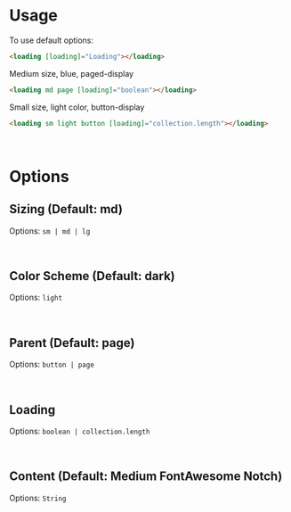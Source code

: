 # Usage

To use default options: 

~~~html
<loading [loading]="Loading"></loading>
~~~

Medium size, blue, paged-display

~~~html
<loading md page [loading]="boolean"></loading>
~~~

Small size, light color, button-display

~~~html
<loading sm light button [loading]="collection.length"></loading>
~~~

<br>

# Options

## Sizing (Default: md)

Options: `sm | md | lg`

<br>

## Color Scheme (Default: dark)

Options: `light`

<br>

## Parent (Default: page)

Options: `button | page`

<br>

## Loading

Options: `boolean | collection.length`

<br>

## Content (Default: Medium FontAwesome Notch)

Options: `String`